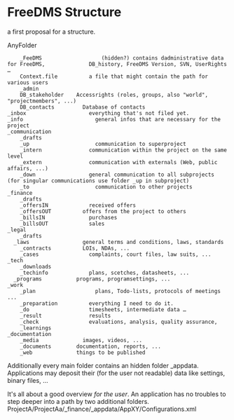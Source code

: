 # FreeDMS Structure
a first proposal for a structure.

AnyFolder

        _FeeDMS				      (hidden?) contains dadministrative data for FreeDMS, 				DB_history, FreeDMS Version, SVN, UserRights …
    	Context.file		  a file that might contain the path for various users
        _admin
        DB_stakeholder	  Accessrights (roles, groups, also "world", "projectmembers", ...)
        DB_contacts		    Database of contacts
    _inbox				      everything that's not filed yet.
  	_info				        general infos that are necessary for the project 
  	_communication      
  		_drafts
    	_up 			        communication to superproject
  		_intern 		      communication within the project on the same level
  		_extern 		      communication with externals (Web, public affairs, ...)
  		_down 			      general communication to all subprojects (for singular communications use folder _up in subproject)
  		_to 			        communication to other projects
  	_finance
  		_drafts			
  		_offersIN		      received offers
  		_offersOUT		    offers from the project to others
  		_billsIN		      purchases
  		_billsOUT		      sales
  	_legal
  		_drafts			
      _laws			        general terms and conditions, laws, standards
  		_contracts		    LOIs, NDAs, ...
  		_cases			      complaints, court files, law suits, ...
  	_tech
  		_downloads
  		_techinfo		      plans, scetches, datasheets, ...
      _programs		      programs, programsettings, ...
  	_work
  		_plan			        plans, Todo-lists, protocols of meetings ...
  		_preparation		  everything I need to do it.
  		_do			          timesheets, intermediate data …
  		_result			      results
  		_check			      evaluations, analysis, quality assurance, 
  		_learnings        
  	_documentation
  		_media		        images, videos, ...
  		_documents        documentation, reports, ...
  		_web              things to be published

Additionally every main folder contains an hidden folder _appdata. 
Applications may deposit their (for the user not readable) data like settings, binary files, ...

It's all about a good overview *for the user*. 
An application has no troubles to step deeper into a path by two additional folders.
  ProjectA/ProjectAa/_finance/_appdata/AppXY/Configurations.xml
